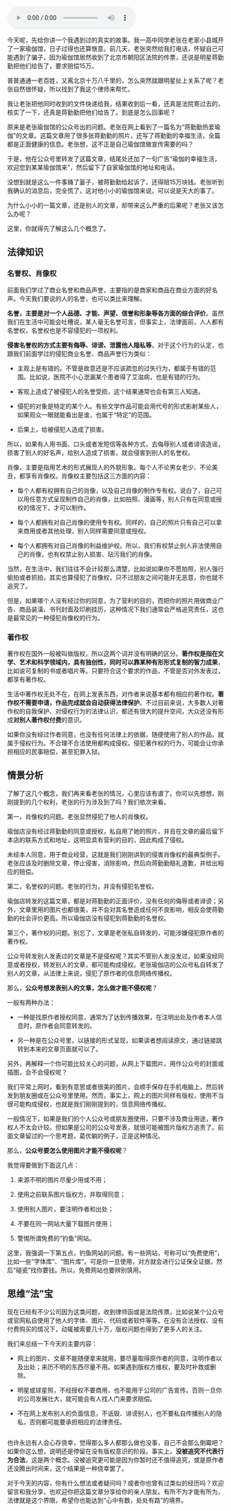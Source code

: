 <audio title="13 _ 抄袭、盗图为什么做不得？" src="https://static001.geekbang.org/resource/audio/0d/92/0d4679339e815a8ab96aa68f66f16b92.mp3" controls="controls"></audio> 
<p>今天呢，先给你讲一个我遇到过的真实的故事。我一高中同学老张在老家小县城开了一家瑜伽馆，日子过得也还算惬意。前几天，老张突然给我打电话，怀疑自己可能遇到了骗子，因为瑜伽馆居然收到了北京市朝阳区法院的传票，还说是明星蒋勤勤把他们给告了，要求赔偿15万。</p><p>普普通通一老百姓，又离北京十万八千里的，怎么突然就跟明星扯上关系了呢？老张自然很怀疑，所以找到了我这个律师来帮忙。</p><p>我让老张把他同时收到的文件快递给我，结果收到后一看，还真是法院寄过去的，核实了一下，还真是蒋勤勤把他们给告了。到底是怎么回事呢？</p><p>原来是老张瑜伽馆的公众号出的问题。老张在网上看到了一篇名为“蒋勤勤热爱瑜伽”的文章。这篇文章用了很多张蒋勤勤的照片，还写了蒋勤勤的幸福生活，全篇都是正面健康的信息。老张想，这不正是自己瑜伽馆做宣传需要的吗？</p><p>于是，他在公众号里转发了这篇文章，结尾处还加了一句广告“瑜伽的幸福生活，欢迎您到某某瑜伽馆来”，然后留下了自家瑜伽馆的地址和电话。</p><p>没想到就是这么一件事捅了篓子，被蒋勤勤给起诉了，还得赔15万块钱。老张听到我确认的消息后，完全慌了，这对他小小的瑜伽馆来说，可以说是天大的事了。</p><p>为什么小小的一篇文章，还是别人的文章，却带来这么严重的后果呢？老张又该怎么办呢？</p><!-- [[[read_end]]] --><p>这里，你就得先了解这么几个概念了。</p><h2>法律知识</h2><h3>名誉权、肖像权</h3><p>前面我们学过了商业名誉和商品声誉，主要指的是商家和商品在商业方面的好名声。今天我们要说的人的名誉，也可以类比来理解。</p><p><strong>名誉，主要是对一个人品德、才能、声望、信誉和形象等各方面的综合评价</strong>。虽然我们在生活中可能会吐槽说，某人毫无名誉可言，但事实上，法律面前，人人都有名誉权，名誉权也是不容侵犯的一项权利。</p><p><strong>侵害名誉权的方式主要有侮辱、诽谤、泄露他人隐私等</strong>。对于这个行为的认定，也跟我们前面学过的侵犯商业名誉、商品声誉行为类似：</p><ul>
<li>
<p>主观上是有错的。不管是故意还是不应该疏忽的过失行为，都属于有错的范围。比如说，医院不小心泄漏某个患者得了艾滋病，也是有错的行为。</p>
</li>
<li>
<p>客观上造成了被侵犯人的名誉受损，这个结果通常也会有第三人知道。</p>
</li>
<li>
<p>侵犯的对象是特定的某个人。有些文学作品可能会用代号的形式影射某些人，如果观众一眼就能看出是谁，也属于“特定”的范围。</p>
</li>
<li>
<p>后果上，给被侵犯人造成了损害。</p>
</li>
</ul><p>所以，如果有人用书面、口头或者发短信等各种方式，去侮辱别人或者诽谤造谣，损害了别人的好名声，给别人造成了损害，就会侵害到别人的名誉权。</p><p>肖像，主要是指用艺术的形式展现人的外貌形象。每个人不论男女老少、不论美丑，都享有肖像权。肖像权主要包括这三方面的内容：</p><ul>
<li>
<p>每个人都有权拥有自己的肖像，以及自己肖像的制作专有权。说白了，自己可以用任意方式呈现制作自己的肖像，比如拍照、漫画等，别人只有在同意或授权的情况下，才可以制作。</p>
</li>
<li>
<p>每个人都拥有对自己肖像的使用专有权。同样的，自己的照片只有自己可以拿来商用或者其他处理，别人同样需要同意或授权。</p>
</li>
<li>
<p>每个人都拥有对自己肖像的利益维护权。所以，我们有权禁止别人非法使用自己的肖像，也有权禁止别人损害、玷污我们的肖像。</p>
</li>
</ul><p>当然，在生活中，我们往往不会计较那么清楚，比如说如果你不愿拍照，别人强行偷拍或者抓拍，其实也算侵犯了肖像权，只不过朋友之间可能并无恶意，你也就不追究了。</p><p>但是，如果哪个人没有经过你的同意，为了营利的目的，而把你的照片用做商业广告、商品装潢、书刊封面及印刷挂历，这种情况下我们通常会严格追究责任，这也是最常见的一种侵犯肖像权的行为。</p><h3>著作权</h3><p>著作权在国外一般被叫做版权，所以这两个词并没有明确的区分。<strong>著作权是指在文学、艺术和科学领域内，具有独创性，同时可以靠某种有形形式复制的智力成果</strong>，比如说可复制的书或者唱片等。只要符合这个要求的作品，不管是否对外发表过，都享有著作权。</p><p>生活中著作权无处不在，在网上发表东西，对作者来说基本都有相应的著作权。<strong>著作权不需要申请，作品完成就会自动获得法律保护</strong>。不过目前来说，大多数人对著作权的自我保护、对侵权行为的法律认识，都还有很大的提升空间，大众还没有形成<strong>对别人著作权付费</strong>的意识。</p><p>如果你没有经过作者同意，也没有任何法律上的依据，随便使用了别人的作品，就属于侵权行为。不合理不合法使用都构成侵权。侵犯著作权的行为，可能会让你承担相应的民事赔偿，甚至犯罪入狱。</p><h2>情景分析</h2><p>了解了这几个概念，我们再来看老张的情况，心里应该有谱了。你可以先想想，刚刚提到的几个权利，老张的行为涉及到了吗？我们依次来看。</p><p>第一，肖像权的问题。老张显然侵犯了他人的肖像权。</p><p>瑜伽店没有经过蒋勤勤的同意或授权，私自用了她的照片，并且在文章的最后留下本店的联系方式和地址，这明显具有营利的目的，因此构成了侵权。</p><p>未经本人同意，用于商业经营，这就是我们刚刚讲到的侵害肖像权的最典型例子。老张应该及时删除文章，停止侵害，消除影响，然后向蒋勤勤赔礼道歉，并给出相应的赔偿。</p><p>第二，名誉权的问题。老张的行为，并没有侵犯名誉权。</p><p>瑜伽店转发的这篇文章，都是对蒋勤勤的正面评价，没有任何的侮辱或者诽谤；另外，文章里用的图片也都很美，并不会对其名誉造成任何不良影响，相反会使蒋勤勤的社会评价更高。所以瑜伽店没有侵犯到蒋勤勤的名誉权。</p><p>第三个，著作权的问题。别忘了，文章是老张私自转发的，可能涉嫌侵犯原作者的著作权。</p><p>公众号转发别人发表过的文章是不是侵权呢？其实不管别人发没发过，如果没经同意或者授权，转发别人的文章，都可能构成侵权。老张瑜伽店的公众号私自转发了别人的文章，从法律上来说，侵犯了原作者的信息网络传播权。</p><p>那么，<strong>公众号想发表别人的文章，怎么做才能不侵权呢</strong>？</p><p>一般有两种办法：</p><ul>
<li>
<p>一种是找原作者授权同意，通常为了达到传播效果，在注明出处及作者本人信息时，原作者会同意转发的。</p>
</li>
<li>
<p>另一种是在公众号里，以链接的形式呈现，如果读者想阅读原文，通过链接跳转到本来的文章页面就可以了。</p>
</li>
</ul><p>另外，再解释一个你可能比较关心的问题，从网上下载图片，用作公众号的封面或插图，会不会侵权呢？</p><p>我们平常上网时，看到有意思或者很美的图片，会顺手保存在手机电脑上，然后转发到朋友圈或在公众号里使用。然而，事实上，网上的图片同样有版权，使用不当很可能构成侵权，也就是我们刚刚提到的，信息网络传播权。</p><p>一般情况下，如果是我们的个人公众号或朋友圈使用，只要不涉及商业用途，著作权人不太会计较。但如果是公司的公众号发表，就很可能被图片版权方追责了。前面文章留过的一个思考题，葛优躺的例子，正是这种情况。</p><p>那么，<strong>公众号要怎么使用图片才能不侵权呢</strong>？</p><p>我觉得要做到下面这几点：</p><ol>
<li>
<p>来源不明的图片尽量少用或不用；</p>
</li>
<li>
<p>使用之前联系图片版权方，并取得同意；</p>
</li>
<li>
<p>使用别人图片，要注明作者和出处；</p>
</li>
<li>
<p>不要在同一网站大量下载图片使用；</p>
</li>
<li>
<p>警惕所谓免费的“钓鱼”网站。</p>
</li>
</ol><p>这里，我强调一下第五点，钓鱼网站的问题。有一些网站，号称可以“免费使用”，比如一些“字体库”、“图片库”。可是你一旦使用，对方就会进行公证保全证据，然后“碰瓷”找你要钱。所以，免费网站也要辨别慎用。</p><h2>思维“法”宝</h2><p>现在已经有不少公司因为这类问题，收到律师函或是法院传票，比如说某个公众号或官网私自使用了他人的字体、图片、代码或者软件等等。在没有合法授权、没有付费购买的情况下，动辄被索要几十万，版权问题也得到了更多人的关注。</p><p>我们来总结一下今天的主要内容：</p><ul>
<li>
<p>网上的图片、文章不能随便拿来就用，要尽量取得原作者的同意，注明作者以及出处；来历不明的东西尽量不用。如果遇到版权方维权，要及时补救或删除。</p>
</li>
<li>
<p>明星或球星照，不经授权不要商用，也不能用于公司的广告宣传。否则一旦你的公司发展壮大，就可能会有人找人门来要求赔偿。</p>
</li>
<li>
<p>不在网上发布别人的负面信息，不诋毁、诽谤别人，也不要私自传播别人的隐私，否则都可能要承担相应的法律责任。</p>
</li>
</ul><p><img src="https://static001.geekbang.org/resource/image/1c/0c/1cf1a5f7e0044aaa6be951785aedc60c.jpg" alt=""></p><p>也许永远有人会心存侥幸，觉得那么多人都那么做也没事，自己不会那么倒霉吧？如果你这么想，说明还是停留在没有版权意识的阶段。事实上，<strong>没被追究不代表行为合法</strong>，这是两个概念。没被追究更可能是因为你暂时还不值得追究，或是原作者还没腾出时间来，这个结果是一种侥幸罢了。</p><p>对于今天的内容，你有什么想法或者疑问吗？或者你也曾有过类似的经历吗？欢迎留言和我分享，也欢迎你把这篇文章分享给你的亲人朋友。有所不为才能有所为，法律就是这个界限，希望你也能达到“心中有数，处处有路”的境界。</p>